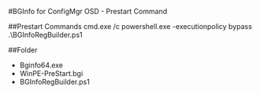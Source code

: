 #BGInfo for ConfigMgr OSD - Prestart Command

##Prestart Commands
cmd.exe /c powershell.exe -executionpolicy bypass .\BGInfoRegBuilder.ps1

##Folder
- Bginfo64.exe
- WinPE-PreStart.bgi
- BGInfoRegBuilder.ps1

